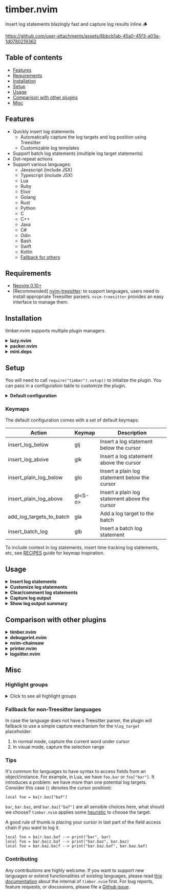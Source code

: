 # timber.nvim

Insert log statements blazingly fast and capture log results inline 🪵

https://github.com/user-attachments/assets/6bbcb1ab-45a0-45f3-a03a-1d0780219362

## Table of contents

- [Features](#features)
- [Requirements](#requirements)
- [Installation](#installation)
- [Setup](#setup)
- [Usage](#usage)
- [Comparison with other plugins](#comparison-with-other-plugins)
- [Misc](#misc)

## Features

- Quickly insert log statements
  - Automatically capture the log targets and log position using Treesitter
  - Customizable log templates
- Support batch log statements (multiple log target statements)
- Dot-repeat actions
- Support various languages:
  - Javascript (include JSX)
  - Typescript (include JSX)
  - Lua
  - Ruby
  - Elixir
  - Golang
  - Rust
  - Python
  - C
  - C++
  - Java
  - C#
  - Odin
  - Bash
  - Swift
  - Kotlin
  - [Fallback for others](#fallback-for-non-treesitter-languages)

## Requirements

- [Neovim 0.10+](https://github.com/neovim/neovim/releases)
- [Recommended] [nvim-treesitter](https://github.com/nvim-treesitter/nvim-treesitter): to support languages, users need to install appropriate Treesitter parsers. `nvim-treesitter` provides an easy interface to manage them.

## Installation

timber.nvim supports multiple plugin managers

<details>
<summary><strong>lazy.nvim</strong></summary>

```lua
{
    "Goose97/timber.nvim",
    version = "*", -- Use for stability; omit to use `main` branch for the latest features
    event = "VeryLazy",
    config = function()
        require("timber").setup({
            -- Configuration here, or leave empty to use defaults
        })
    end
}
```
</details>

<details>
<summary><strong>packer.nvim</strong></summary>

```lua
use({
    "Goose97/timber.nvim",
    tag = "*", -- Use for stability; omit to use `main` branch for the latest features
    config = function()
        require("timber").setup({
            -- Configuration here, or leave empty to use defaults
        })
    end
})
```
</details>

<details>
<summary><strong>mini.deps</strong></summary>

```lua
local MiniDeps = require("mini.deps");

MiniDeps.add({
    source = "Goose97/timber.nvim",
})

require("timber").setup({
    -- Configuration here, or leave empty to use defaults
})
```
</details>

## Setup

You will need to call `require("timber").setup()` to intialize the plugin. You can pass in a configuration table to customize the plugin.

<details>
<summary><strong>Default configuration</strong></summary>

```lua
{
    log_templates = {
        default = {
            -- Templates with auto_import: when inserting a log statement, the import line is inserted automatically
            -- Applies to batch log statements as well
            -- javascript = {
            --   [[logger.info('hello world')]],
            --   auto_import = [[const logger = require('pino')()]]
            -- }
            javascript = [[console.log("%log_target", %log_target)]],
            typescript = [[console.log("%log_target", %log_target)]],
            jsx = [[console.log("%log_target", %log_target)]],
            tsx = [[console.log("%log_target", %log_target)]],
            lua = [[print("%log_target", %log_target)]],
            ruby = [[puts("%log_target #{%log_target}")]],
            elixir = [[IO.inspect(%log_target, label: "%log_target")]],
            go = [[log.Printf("%log_target: %v\n", %log_target)]],
            rust = [[println!("%log_target: {:#?}", %log_target);]],
            python = [[print(f"{%log_target=}")]],
            c = [[printf("%log_target: %s\n", %log_target);]],
            cpp = [[std::cout << "%log_target: " << %log_target << std::endl;]],
            java = [[System.out.println("%log_target: " + %log_target);]],
            c_sharp = [[Console.WriteLine($"%log_target: {%log_target}");]],
            odin = [[fmt.printfln("%log_target: %v", %log_target)]],
            swift = [[print("%log_target:", %log_target)]],
            kotlin = [[println("%log_target: ${%log_target}")]],
        },
        plain = {
            javascript = [[console.log("%insert_cursor")]],
            typescript = [[console.log("%insert_cursor")]],
            jsx = [[console.log("%insert_cursor")]],
            tsx = [[console.log("%insert_cursor")]],
            lua = [[print("%insert_cursor")]],
            ruby = [[puts("%insert_cursor")]],
            elixir = [[IO.puts(%insert_cursor)]],
            go = [[log.Printf("%insert_cursor")]],
            rust = [[println!("%insert_cursor");]],
            python = [[print(f"%insert_cursor")]],
            c = [[printf("%insert_cursor \n");]],
            cpp = [[std::cout << "%insert_cursor" << std::endl;]],
            java = [[System.out.println("%insert_cursor");]],
            c_sharp = [[Console.WriteLine("%insert_cursor");]],
            odin = [[fmt.println("%insert_cursor")]],
            swift = [[print("%insert_cursor")]],
            kotlin = [[println("%insert_cursor")]],
        },
    },
    batch_log_templates = {
        default = {
            javascript = [[console.log({ %repeat<"%log_target": %log_target><, > })]],
            typescript = [[console.log({ %repeat<"%log_target": %log_target><, > })]],
            jsx = [[console.log({ %repeat<"%log_target": %log_target><, > })]],
            tsx = [[console.log({ %repeat<"%log_target": %log_target><, > })]],
            lua = [[print(string.format("%repeat<%log_target=%s><, >", %repeat<%log_target><, >))]],
            ruby = [[puts("%repeat<%log_target: #{%log_target}><, >")]],
            elixir = [[IO.inspect({ %repeat<%log_target><, > })]],
            go = [[log.Printf("%repeat<%log_target: %v><, >\n", %repeat<%log_target><, >)]],
            rust = [[println!("%repeat<%log_target: {:#?}><, >", %repeat<%log_target><, >);]],
            python = [[print(f"%repeat<{%log_target=}><, >")]],
            c = [[printf("%repeat<%log_target: %s><, >\n", %repeat<%log_target><, >);]],
            cpp = [[std::cout %repeat<<< "%log_target: " << %log_target>< << "\n  " > << std::endl;]],
            java = [[System.out.printf("%repeat<%log_target=%s><, >%n", %repeat<%log_target><, >);]],
            c_sharp = [[Console.WriteLine($"%repeat<%log_target: {%log_target}><, >");]],
            odin = [[fmt.printfln("%repeat<%log_target: %v><, >", %repeat<%log_target><, >)]],
            swift = [[print("%repeat<%log_target: %log_target><, >")]],
            kotlin = [[println("%repeat<%log_target=${%log_target}><, >")]],
        },
    },
    template_placeholders = {
        filename = function()
          return vim.fn.expand("%:t")
        end,
        -- Custom placeholder. For example, this can be used in log templates as %truncated_line
        -- truncated_line = function(ctx)
        --   local line = ctx.log_target:start()
        --   return nvim_buf_get_lines(0, line - 1, line, false)[1]:sub(1, 16)
        -- end,
    },
    -- The string to search for when deleting or commenting log statements
    -- Can be used in log templates as %log_marker placeholder
    log_marker = "🪵",
    -- Controls the flash highlight
    highlight = {
        -- After a log statement is inserted
        on_insert = true,
        -- After a log target is added to a batch
        on_add_to_batch = true,
        -- After a log entry is shown/jumped to in the summary panel
        on_summary_show_entry = true,
        -- The duration of the flash highlight
        duration = 500,
    },
    keymaps = {
        -- Set to false to disable the default keymap for specific actions
        -- insert_log_below = false,
        insert_log_below = "glj",
        insert_log_above = "glk",
        insert_plain_log_below = "glo",
        insert_plain_log_above = "gl<S-o>",
        insert_batch_log = "glb",
        add_log_targets_to_batch = "gla",
        insert_log_below_operator = "g<S-l>j",
        insert_log_above_operator = "g<S-l>k",
        insert_batch_log_operator = "g<S-l>b",
        add_log_targets_to_batch_operator = "g<S-l>a",
    },
    -- Set to false to disable all default keymaps
    default_keymaps_enabled = true,
    log_watcher = {
        enabled = false,
        sources = {},
        -- The length of the preview snippet display as extmarks
        preview_snippet_length = 32,
    },
    log_summary = {
        -- Keymaps for the summary window
        keymaps = {
            -- Set to false to disable the default keymap for specific actions
            -- show_entry = false,
            show_entry = "<CR>",
            jump_to_entry = "o",
            next_entry = "]]",
            prev_entry = "[[",
            close = "q",
        },
        -- Set to false to disable all default keymaps in the summary window
        default_keymaps_enabled = true,
        -- Customize the summary window
        win = {
            -- Control the width of the summary window
            -- They can be a single integer (number of columns)
            -- or a float from 0 to 1 (percentage of the current window width e.g. 0.4 for 40%)
            -- or an array of mixed types
            -- width = {60, 0.4} means "the lesser of 60 columns and 40% of the current window width"
            width = { 60, 0.4 },
            -- Determines where the summary window will be opened: left, right
            position = "left",
            -- Customize the window options
            opts = {},
        },
    },
}
```

</details>

### Keymaps

The default configuration comes with a set of default keymaps:

| Action | Keymap | Description |
| -      | -      | -           |
| insert_log_below | glj | Insert a log statement below the cursor |
| insert_log_above | glk | Insert a log statement above the cursor |
| insert_plain_log_below | glo | Insert a plain log statement below the cursor |
| insert_plain_log_above | gl\<S-o\> | Insert a plain log statement above the cursor |
| add_log_targets_to_batch | gla | Add a log target to the batch |
| insert_batch_log | glb | Insert a batch log statement |

To include context in log statements, insert time tracking log statements, etc, see [RECIPES](https://github.com/Goose97/timber.nvim/blob/main/doc/RECIPES.md#advanced-logging-use-cases) guide for keymap inspiration.

## Usage

<details>
<summary><strong>Insert log statements</strong></summary>

There are two kinds of log statements:

1. Single log statements: log statements that may or may not capture single log target
2. Batch log statements: log statements that capture multiple log targets

These examples use the default configuration. The `|` denotes the cursor position.

```help
    Old text                    Command         New text
    --------------------------------------------------------------------------------------------
    local str = "H|ello"        glj             local str = "Hello"
                                                print("str", str)
    --------------------------------------------------------------------------------------------
    foo(st|r)                   glk             print("str", str)
                                                foo(str)
    --------------------------------------------------------------------------------------------
    foo(st|r, num)              vi(glb          foo(str, num)
                                                print(string.format("str=%s, num=%s", str, num))
```

</details>

<details>
<summary><strong>Customize log statements</strong></summary>

The content of the log statement can be customized via templates. `timber.nvim` supports some special placeholders which will be replaced after inserting:

- `%log_target`: the log target text
- `%line_number`: the line number of the log target
- `%filename`: the name of the current file

```lua
local opts = {
    log_templates = {
        default = {
            lua = [[print("LOG %log_target ON LINE %filename:%line_number", %log_target)]],
        },
    },
}

require("timber").setup(opts)
```

Out of the box, `timber.nvim` provides [default templates](https://github.com/Goose97/timber.nvim/blob/main/lua/timber/config.lua) for all supported languages.

</details>

<details>
<summary><strong>Clear/comment log statements</strong></summary>

To use this feature, you need to configure `log_marker`. The default is 🪵. This `log_marker` will be search/grep to find the log statement lines. Make sure to include it in your log templates. A convenient way to do it is using the `%log_marker` placeholder:

```lua

opts = {
    log_templates = {
        default = {
            lua = [[print("%log_marker " .. %log_target)]],
        },
    },
    log_marker = "🪵", -- Or any other string, e.g: MY_LOG
}
```

Clear all log statements in the current buffer:

```lua
require("timber.actions").clear_log_statements({ global = false })
```

or comment all log statements in the current buffers (call this again will uncomment them):

```lua
require("timber.actions").toggle_comment_log_statements({ global = false })
```

Use `global = true` to perform the action on all files. `timber.nvim` use grep to find all log statements in your project. For this to work, you need to make sure your `grepprg` is suitable. The search comand will be invoked as: `<grepprg> <log_marker>`. These are some recommendations, ranking from most to least recommended:

```lua
vim.o.grepprg = "rg --vimgrep --no-heading --smart-case" -- Use ripgrep
vim.o.grepprg = "git grep --line-number --column" -- Use git
vim.o.grepprg = "grep --line-number --with-filename -R --exclude-dir=.git" -- Use grep
```

</details>

<details>
<summary><strong>Capture log output</strong></summary>

`timber.nvim` can monitor multiple sources and capture the log output. For example, a common use case is to capture the log output from a test runner or from a log file.

Here's an example configuration:

```lua
require("timber").setup({
    log_templates = {
        default = {
            lua = [[print("%watcher_marker_start" .. %log_target .. "%watcher_marker_end")]],
        },
    },
    log_watcher = {
        enabled = true,
        -- A table of source id and source configuration
        sources = {
            log_file = {
                type = "filesystem",
                name = "Log file",
                path = "/tmp/debug.log",
            },
            neotest = {
                -- Test runner
                type = "neotest",
                name = "Neotest",
            },
        },
    }
})

-- Configure neotest consumer if source neotest is used
require("neotest").setup({
    consumers = {
        timber = require("timber.watcher.sources.neotest").consumer,
    },
})
```

The configuration does two things:

1. It adds the watcher marker placeholders to the log template. These markers help us extract the log results from the sources. For example, the log statement can print to stdout something like this: `🪵ZGH|Hello World|ZGH`. Notice the log content `Hello World` flanked by two markers.
2. It enables the log watcher and configures the log watcher to monitor two sources: a file and the [neotest](https://github.com/nvim-neotest/neotest) test run output.

After the log results are captured, a snippet of the log result will be displayed inline next to the log statement. You can also see the full log content inside a floating window using `require("timber.buffers").open_float()`

![image](https://github.com/user-attachments/assets/e2ea2765-f43d-4ca2-91b5-a02d07f9a4ce)

See how to setup syntax highlighting for the float buffer in [RECIPES](https://github.com/Goose97/timber.nvim/blob/main/doc/RECIPES.md#pretty-captured-log-buffer).

</details>

<details>
<summary><strong>Show log output summary</strong></summary>

You can view the captured log output in a split window:

```lua
require("timber.summary").open({ focus = true })
```

https://github.com/user-attachments/assets/469cd456-f4a3-4d20-833c-ea1be908776c

The summary window will show all captured log entries in chronological order. You can view or jump to the log statement line using `o` or `<CR>` with the default mappings.

The summary window has the following keymaps:

| Action | Keymap | Description |
| -      | -      | -           |
| show_entry | \<CR\> | Show the buffer contains the log entry |
| jump_to_entry | o | Same as show_entry, but also move cursor to the location |
| next_entry | ]] | Jump to next log entry in the summary window |
| prev_entry | [[ | Jump to prev log entry in the summary window |
| close | q | Close the summary window |
| show_help | ? | Show the keymaps for the summary window |

</details>

## Comparison with other plugins

<details>
<summary><strong>timber.nvim</strong></summary>

- Pros:
    - Capture log target using Treesitter. This makes inserting log statements more accurate.

    ```lua
    if (
        foo > bar and
        -- print("foo", foo) - ❌ Non-Treesitter plugin will insert here
        bar > baz
    ) then
        -- print("foo", foo) - ✅ timber.nvim will insert here
    end
    ```

    - Insert multiple log statements at once using visual mode
    - Capture multiple log targets in a single statement. This makes log output more readable and organized.
    - Can capture log output and display it inline or in a floating window

- Cons:
    - Treesitter requires hand-written queries for each languages. It does not support all languages out of the box.
    - Must install Treesitter parser for each language

</details>

<details>
<summary><strong>debugprint.nvim</strong></summary>

[Repo](https://github.com/andrewferrier/debugprint.nvim)

- More mature plugin: support more languages and has fallback heuristic for non-supported languages.
- Has more features: prompt users to choose expressions to print, print in insert mode
- Logging mechanism does not use Treesitter as much as timber.nvim

</details>

<details>
<summary><strong>nvim-chainsaw</strong></summary>

[Repo](https://github.com/chrisgrieser/nvim-chainsaw)

- Comes with many built-in commands: objectLog, typeLog, assertLog, etc
- Logging mechanism does not use Treesitter as much as timber.nvim

</details>

<details>
<summary><strong>printer.nvim</strong></summary>

[Repo](https://github.com/rareitems/printer.nvim)

- Support only `below` log position or put the log statement into yank register
- Does not use Treesitter to power log
</details>

<details>
<summary><strong>logsitter.nvim</strong></summary>

[Repo](https://github.com/gaelph/logsitter.nvim)

- Use Treesitter to power log
- Limited support for languages: only Javascript like, Golang, Lua, Python, Swift
- Log statements customization is limited: can only specify the log prefix and separator
</details>


## Misc

### Highlight groups

<details>
<summary>Click to see all highlight groups</summary>

<!-- hl_start -->

| Highlight Group | Default Group | Description |
| ----------------------------- | ----------------------- | ------------------------------ |
| **Timber.Insert** | _Search_ | Flash highlight when insert log statements |
| **Timber.AddToBatch** | _Search_ | Flash highlight when add log targets to batch |
| **Timber.LogStatement** | _none_ | Log statement line |
| **Timber.LogPlaceholderSnippet** | _DiagnosticVirtualTextInfo_ | Captured log output snippet |
| **Timber.LogPlaceholderTime** | _none_ | Captured log output time |
| **Timber.FloatingWindowEntrySeparator** | _FloatBorder_ | Horizontal separator between entries in the floating window |
| **Timber.SummarySeparator** | _none_ | Horizontal separator between entries in the summary window |
| **Timber.SummarySeparatorHighlighted** | _CursorLineNr_ | Focused horizontal separator between entries in the floating window |
| **Timber.SummaryJumpToLine** | _Search_ | Flash highlight when jump to line in the summary window |

<!-- hl_end -->

</details>

### Fallback for non-Treesitter languages

In case the language does not have a Treesitter parser, the plugin will fallback to use a simple capture mechanism for the `%log_target` placeholder:

1. In normal mode, capture the current word under cursor
2. In visual mode, capture the selection range

### Tips

It's common for languages to have syntax to access fields from an object/instance. For example, in Lua, we have `foo.bar`
or `foo["bar"]`. It introduces a problem: we have more than one potential log targets. Consider this case (`|` denotes
the cursor position):

  ```
  local foo = ba|r.baz["baf"]
  ```

`bar`, `bar.baz`, and `bar.baz["baf"]` are all sensible choices here, what should we choose? `timber.nvim` applies some
[heuristic](https://github.com/Goose97/timber.nvim/blob/main/doc/HOW-IT-WORKS.md#Heuristic) to choose the target.

A good rule of thumb is placing your cursor in last part of the field access chain if you want to log it.

```
local foo = ba|r.baz.baf --> print("bar", bar)
local foo = bar.ba|z.baf --> print("bar.baz", bar.baz)
local foo = bar.baz.ba|f --> print("bar.baz.baf", bar.baz.baf)
```

### Contributing

Any contributions are highly welcome. If you want to support new languages or extend functionalities of existing languages,
please read [this documentation](https://github.com/Goose97/timber.nvim/blob/main/doc/HOW-IT-WORKS.md) about the internal of
`timber.nvim` first. For bug reports, feature requests, or discussions, please file a [Github issue](https://github.com/Goose97/timber.nvim/issues).
